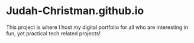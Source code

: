 # Judah-Christman.github.io

This project is where I host my digital portfolio for all who are interesting in fun, yet practical tech related projects!
